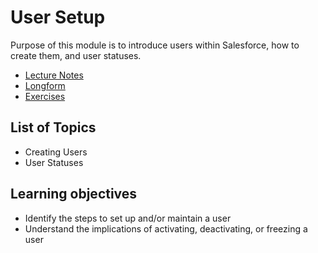 # User Setup

Purpose of this module is to introduce users within Salesforce, how to create them, and user statuses.

* [Lecture Notes](<./LNUser Setup.md>)
* [Longform](<./LFUser Setup.md>)
* [Exercises]()

## List of Topics

* Creating Users
* User Statuses

## Learning objectives

* Identify the steps to set up and/or maintain a user
* Understand the implications of activating, deactivating, or freezing a user
